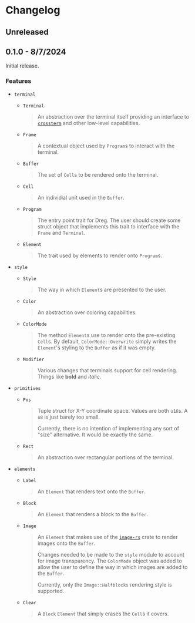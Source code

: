 # Changelog

## Unreleased

## 0.1.0 - 8/7/2024

Initial release.

### Features

- `terminal`

    - `Terminal`

        > An abstraction over the terminal itself providing an interface to [`crossterm`](https://docs.rs/crossterm/0.28.1/crossterm/) and other low-level capabilities.

    - `Frame`

        > A contextual object used by `Program`s to interact with the terminal.

    - `Buffer`

        > The set of `Cell`s to be rendered onto the terminal.

    - `Cell`

        > An individial unit used in the `Buffer`.

    - `Program`

        > The entry point trait for Dreg. The user should create some struct object that implements this trait to interface with the `Frame` and `Terminal`.

    - `Element`

        > The trait used by elements to render onto `Program`s.

- `style`

    - `Style`

        > The way in which `Element`s are presented to the user.

    - `Color`

        > An abstraction over coloring capabilities.

    - `ColorMode`

        > The method `Element`s use to render onto the pre-existing `Cell`s. By default, `ColorMode::Overwrite` simply writes the `Element`'s styling to the `Buffer` as if it was empty.

    - `Modifier`

        > Various changes that terminals support for cell rendering. Things like **bold** and *italic*.

- `primitives`

    - `Pos`

        > Tuple struct for X-Y coordinate space. Values are both `u16`s. A `u8` is just barely too small.
        >
        > Currently, there is no intention of implementing any sort of "size" alternative. It would be exactly the same.

    - `Rect`

        > An abstraction over rectangular portions of the terminal.

- `elements`

    - `Label`

        > An `Element` that renders text onto the `Buffer`.

    - `Block`

        > An `Element` that renders a block to the `Buffer`.

    - `Image`

        > An `Element` that makes use of the [`image-rs`](https://docs.rs/image/latest/image/) crate to render images onto the `Buffer`.
        >
        > Changes needed to be made to the `style` module to account for image transparency. The `ColorMode` object was added to allow the user to define the way in which images are added to the `Buffer`.
        >
        > Currently, only the `Image::Halfblocks` rendering style is supported.

    - `Clear`

        > A `Block` `Element` that simply erases the `Cell`s it covers.
